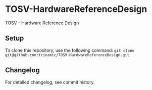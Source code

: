 # TOSV-HardwareReferenceDesign

TOSV - Hardware Reference Design

## Setup
To clone this repository, use the following command:
`git clone git@github.com:trinamic/TOSV-HardwareReferenceDesign.git`

## Changelog

For detailed changelog, see commit history.